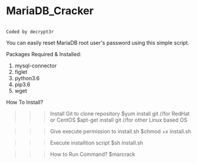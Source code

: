 # MariaDB_Cracker
                                                                                             Coded by decrypt3r

You can easily reset MariaDB root user's password using this simple script.

Packages Required & Installed:
1) mysql-connector
2) figlet
3) python3.6
4) pip3.6
5) wget

How To Install?
>>> Install Git to clone repository
      $yum install git       //for RedHat or CentOS
      $apt-get install git   //for other Linux based OS
      
>>> Give execute permission to install.sh
      $chmod +x install.sh
      
>>> Execute installtion script
      $sh install.sh
      
>>> How to Run Command?
      $marcrack
